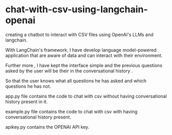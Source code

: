 # chat-with-csv-using-langchain-openai

creating a chatbot to interact with CSV files using OpenAI's LLMs and langchain.

With LangChain's framework, I have develop language model-powered application that are aware of data and can interact with their environment.

Further more , I have kept the interface simple and the previous questions asked by the user will be their in the conversational history . 

So that the user knows what all questions he has asked and which questions he has not. 

app.py file contains the code to chat with csv without having conversational history present in it.

example.py file contains the code to chat with csv with having conversational history present.

apikey.py contains the OPENAI API key.




